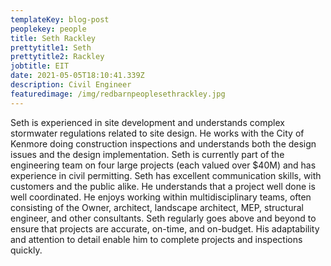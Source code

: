 ```yaml
---
templateKey: blog-post
peoplekey: people
title: Seth Rackley
prettytitle1: Seth
prettytitle2: Rackley
jobtitle: EIT
date: 2021-05-05T18:10:41.339Z
description: Civil Engineer
featuredimage: /img/redbarnpeoplesethrackley.jpg
---
```

<!--StartFragment-->

Seth is experienced in site development and understands complex stormwater regulations related to site design. He works with the City of Kenmore doing construction inspections and understands both the design issues and the design implementation. Seth is currently part of the engineering team on four large projects (each valued over $40M) and has experience in civil permitting. Seth has excellent communication skills, with customers and the public alike. He understands that a project well done is well coordinated. He enjoys working within multidisciplinary teams, often consisting of the Owner, architect, landscape architect, MEP, structural engineer, and other consultants. Seth regularly goes above and beyond to ensure that projects are accurate, on-time, and on-budget. His adaptability and attention to detail enable him to complete projects and inspections quickly.

<!--EndFragment-->